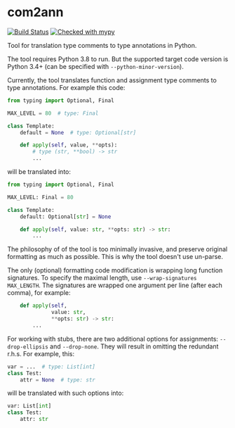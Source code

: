 com2ann
=======

[![Build Status](https://travis-ci.org/ilevkivskyi/com2ann.svg)](https://travis-ci.org/ilevkivskyi/com2ann)
[![Checked with mypy](http://www.mypy-lang.org/static/mypy_badge.svg)](http://mypy-lang.org/)

Tool for translation type comments to type annotations in Python.

The tool requires Python 3.8 to run. But the supported target code version
is Python 3.4+ (can be specified with `--python-minor-version`).

Currently, the tool translates function and assignment type comments to
type annotations. For example this code:
```python
from typing import Optional, Final

MAX_LEVEL = 80  # type: Final

class Template:
    default = None  # type: Optional[str]

    def apply(self, value, **opts):
        # type (str, **bool) -> str
        ...
```
will be translated into:
```python
from typing import Optional, Final

MAX_LEVEL: Final = 80

class Template:
    default: Optional[str] = None

    def apply(self, value: str, **opts: str) -> str:
        ...
```

The philosophy of of the tool is too minimally invasive, and preserve original
formatting as much as possible. This is why the tool doesn't use un-parse.

The only (optional) formatting code modification is wrapping long function
signatures. To specify the maximal length, use `--wrap-signatures MAX_LENGTH`.
The signatures are wrapped one argument per line (after each comma), for example:
```python
    def apply(self,
              value: str,
              **opts: str) -> str:
        ...
```

For working with stubs, there are two additional options for assignments:
`--drop-ellipsis` and `--drop-none`. They will result in omitting the redundant
r.h.s. For example, this:
```python
var = ...  # type: List[int]
class Test:
    attr = None  # type: str
```
will be translated with such options into:
```python
var: List[int]
class Test:
    attr: str
```
